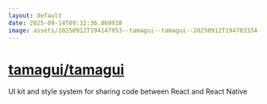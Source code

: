 ```yaml
---
layout: default
date: 2025-09-14T09:32:36.869938
image: assets/20250912T194147953--tamagui--tamagui--20250912T194703334--cropped.png
---
```


# [tamagui/tamagui](https://github.com/tamagui/tamagui)

UI kit and style system for sharing code between React and React Native
